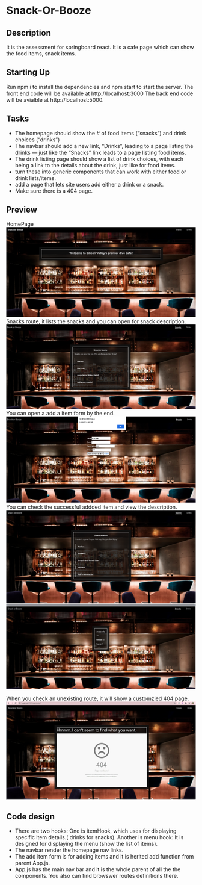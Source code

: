 # Snack-Or-Booze

## Description

It is the assessment for springboard react. It is a cafe page which can show the food items, snack items.

## Starting Up

Run npm i to install the dependencies and npm start to start the server.
The front end code will be available at http://localhost:3000
The back end code will be avialble at http://localhost:5000.

## Tasks

- The homepage should show the # of food items (“snacks”) and drink choices (“drinks”)
- The navbar should add a new link, “Drinks”, leading to a page listing the drinks — just like the “Snacks” link leads to a page listing food items.
- The drink listing page should show a list of drink choices, with each being a link to the details about the drink, just like for food items.
- turn these into generic components that can work with either food or drink lists/items.
- add a page that lets site users add either a drink or a snack.
- Make sure there is a 404 page.

## Preview

HomePage
![Homepage](images/homepage.png)
Snacks route, it lists the snacks and you can open for snack description.
![snack](images/snack.png)
You can open a add a item form by the end.
![Homepage](images/item.png)
You can check the successful addded item and view the description.
![Homepage](images/items.png)
![Homepage](images/additemdes.png)

When you check an unexisting route, it will show a customzied 404 page.
![Homepage](images/custom404.png)

## Code design

- There are two hooks: One is itemHook, which uses for displaying specific item details.( drinks for snacks).
  Another is menu hook: It is designed for displaying the menu (show the list of items).
- The navbar render the homepage nav links.
- The add item form is for adding items and it is herited add function from parent App.js.
- App.js has the main nav bar and it is the whole parent of all the the components. You also can find browswer routes definitions there.
